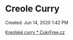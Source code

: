 # Creole Curry

Created: Jun 14, 2020 1:42 PM

[Kreolské curry * CukrFree.cz](https://cukrfree.cz/kreolske-curry/)